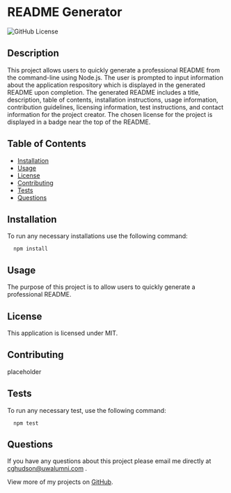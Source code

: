 # README Generator
  ![GitHub License](https://img.shields.io/badge/License-MIT-green)

  ## Description

  This project allows users to quickly generate a professional README from the command-line using Node.js. The user is prompted to input information about the application respository which is displayed in the generated README upon completion. The generated README includes a title, description, table of contents, installation instructions, usage information, contribution guidelines, licensing information, test instructions, and contact information for the project creator. The chosen license for the project is displayed in a badge near the top of the README. 

  ## Table of Contents
  * [Installation](#installation)
  * [Usage](#usage)
  * [License](#license)
  * [Contributing](#contributing)
  * [Tests](#tests)
  * [Questions](#questions)
  
  ## Installation

  To run any necessary installations use the following command:

```
  npm install
```

  ## Usage

  The purpose of this project is to allow users to quickly generate a professional README.

  ## License

   This application is licensed under MIT.
   
  ## Contributing

  placeholder

  ## Tests
  
  To run any necessary test, use the following command:

```
  npm test
```

  ## Questions

If you have any questions about this project please email me directly at [cghudson@uwalumni.com](mailto:cghudson@uwalumni.com) .

View more of my projects on [GitHub](https://github.com/cghudson).
